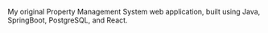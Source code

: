 My original Property Management System web application, built using Java, SpringBoot, PostgreSQL, and React.

